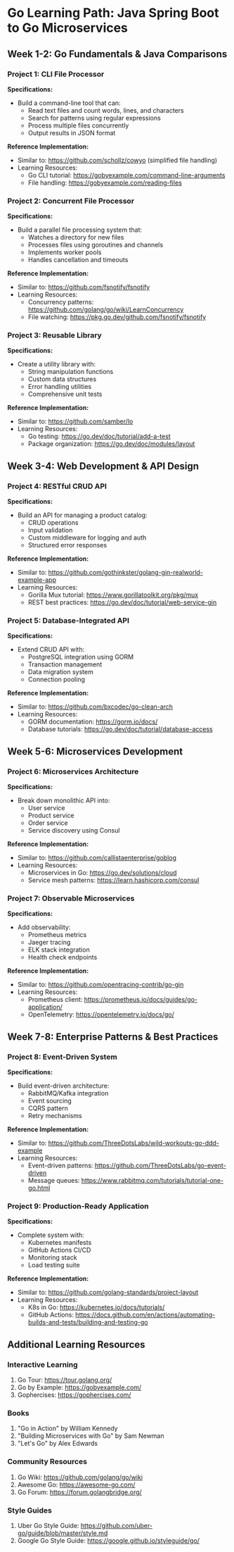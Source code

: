 # Go Learning Path: Java Spring Boot to Go Microservices

## Week 1-2: Go Fundamentals & Java Comparisons

### Project 1: CLI File Processor
**Specifications:**
- Build a command-line tool that can:
  - Read text files and count words, lines, and characters
  - Search for patterns using regular expressions
  - Process multiple files concurrently
  - Output results in JSON format
  
**Reference Implementation:**
- Similar to: https://github.com/schollz/cowyo (simplified file handling)
- Learning Resources:
  - Go CLI tutorial: https://gobyexample.com/command-line-arguments
  - File handling: https://gobyexample.com/reading-files

### Project 2: Concurrent File Processor
**Specifications:**
- Build a parallel file processing system that:
  - Watches a directory for new files
  - Processes files using goroutines and channels
  - Implements worker pools
  - Handles cancellation and timeouts
  
**Reference Implementation:**
- Similar to: https://github.com/fsnotify/fsnotify
- Learning Resources:
  - Concurrency patterns: https://github.com/golang/go/wiki/LearnConcurrency
  - File watching: https://pkg.go.dev/github.com/fsnotify/fsnotify

### Project 3: Reusable Library
**Specifications:**
- Create a utility library with:
  - String manipulation functions
  - Custom data structures
  - Error handling utilities
  - Comprehensive unit tests
  
**Reference Implementation:**
- Similar to: https://github.com/samber/lo
- Learning Resources:
  - Go testing: https://go.dev/doc/tutorial/add-a-test
  - Package organization: https://go.dev/doc/modules/layout

## Week 3-4: Web Development & API Design

### Project 4: RESTful CRUD API
**Specifications:**
- Build an API for managing a product catalog:
  - CRUD operations
  - Input validation
  - Custom middleware for logging and auth
  - Structured error responses
  
**Reference Implementation:**
- Similar to: https://github.com/gothinkster/golang-gin-realworld-example-app
- Learning Resources:
  - Gorilla Mux tutorial: https://www.gorillatoolkit.org/pkg/mux
  - REST best practices: https://go.dev/doc/tutorial/web-service-gin

### Project 5: Database-Integrated API
**Specifications:**
- Extend CRUD API with:
  - PostgreSQL integration using GORM
  - Transaction management
  - Data migration system
  - Connection pooling
  
**Reference Implementation:**
- Similar to: https://github.com/bxcodec/go-clean-arch
- Learning Resources:
  - GORM documentation: https://gorm.io/docs/
  - Database tutorials: https://go.dev/doc/tutorial/database-access

## Week 5-6: Microservices Development

### Project 6: Microservices Architecture
**Specifications:**
- Break down monolithic API into:
  - User service
  - Product service
  - Order service
  - Service discovery using Consul
  
**Reference Implementation:**
- Similar to: https://github.com/callistaenterprise/goblog
- Learning Resources:
  - Microservices in Go: https://go.dev/solutions/cloud
  - Service mesh patterns: https://learn.hashicorp.com/consul

### Project 7: Observable Microservices
**Specifications:**
- Add observability:
  - Prometheus metrics
  - Jaeger tracing
  - ELK stack integration
  - Health check endpoints
  
**Reference Implementation:**
- Similar to: https://github.com/opentracing-contrib/go-gin
- Learning Resources:
  - Prometheus client: https://prometheus.io/docs/guides/go-application/
  - OpenTelemetry: https://opentelemetry.io/docs/go/

## Week 7-8: Enterprise Patterns & Best Practices

### Project 8: Event-Driven System
**Specifications:**
- Build event-driven architecture:
  - RabbitMQ/Kafka integration
  - Event sourcing
  - CQRS pattern
  - Retry mechanisms
  
**Reference Implementation:**
- Similar to: https://github.com/ThreeDotsLabs/wild-workouts-go-ddd-example
- Learning Resources:
  - Event-driven patterns: https://github.com/ThreeDotsLabs/go-event-driven
  - Message queues: https://www.rabbitmq.com/tutorials/tutorial-one-go.html

### Project 9: Production-Ready Application
**Specifications:**
- Complete system with:
  - Kubernetes manifests
  - GitHub Actions CI/CD
  - Monitoring stack
  - Load testing suite
  
**Reference Implementation:**
- Similar to: https://github.com/golang-standards/project-layout
- Learning Resources:
  - K8s in Go: https://kubernetes.io/docs/tutorials/
  - GitHub Actions: https://docs.github.com/en/actions/automating-builds-and-tests/building-and-testing-go

## Additional Learning Resources

### Interactive Learning
1. Go Tour: https://tour.golang.org/
2. Go by Example: https://gobyexample.com/
3. Gophercises: https://gophercises.com/

### Books
1. "Go in Action" by William Kennedy
2. "Building Microservices with Go" by Sam Newman
3. "Let's Go" by Alex Edwards

### Community Resources
1. Go Wiki: https://github.com/golang/go/wiki
2. Awesome Go: https://awesome-go.com/
3. Go Forum: https://forum.golangbridge.org/

### Style Guides
1. Uber Go Style Guide: https://github.com/uber-go/guide/blob/master/style.md
2. Google Go Style Guide: https://google.github.io/styleguide/go/